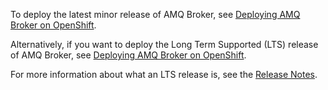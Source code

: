 To deploy the latest minor release of AMQ Broker, see [Deploying AMQ Broker on OpenShift](https://access.redhat.com/documentation/en-us/red_hat_amq/2021.q3/html/deploying_amq_broker_on_openshift/index).

Alternatively, if you want to deploy the Long Term Supported (LTS) release of AMQ Broker, see [Deploying AMQ Broker on OpenShift](https://access.redhat.com/documentation/en-us/red_hat_amq/2020.q4/html/deploying_amq_broker_on_openshift/index).

For more information about what an LTS release is, see the [Release Notes](https://access.redhat.com/documentation/en-us/red_hat_amq/2020.q4/html/release_notes_for_red_hat_amq_broker_7.8/lts_releases).